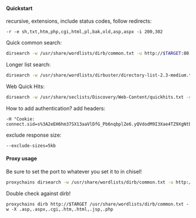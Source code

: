 #### Quickstart
recursive, extensions, include status codes, follow redirects:
```
-r -e sh,txt,htm,php,cgi,html,pl,bak,old,asp,aspx -i 200,302
```
Quick common search:
```bash - kali
dirsearch -w /usr/share/wordlists/dirb/common.txt -u http://$TARGET:80 -o $PWD/dirsearch-COMMON.txt -r
```
Longer list search:
```bash - kali
dirsearch -w /usr/share/wordlists/dirbuster/directory-list-2.3-medium.txt -u http://$TARGET:80 -o $PWD/dirsearch-MEDIUIM.txt -r
```
Web Quick Hits:
```bash - kali
dirsearch -w /usr/share/seclists/Discovery/Web-Content/quickhits.txt -u http://$TARGET:80 -o $PWD/dirsearch-WebQuickHits.txt -r
```
How to add authentication?
add headers:
```
-H "Cookie: connect.sid=s%3A2eEH6hm37SX13aaVlDfG_Pb6nqbplZe6.yQVdodM9I3Xae4TZ9XgNtbuFe3toKo1I5LM5HOiJfbo"
```
exclude response size:
```
--exclude-sizes=5kb
```
#### Proxy usage
Be sure to set the port to whatever you set it to in chisel!
```bash - kali
proxychains dirsearch -w /usr/share/wordlists/dirb/common.txt -u http://$TARGET:80
```
Double check against dirb!
```
proxychains dirb http://$TARGET /usr/share/wordlists/dirb/common.txt -w -X .asp,.aspx,.cgi,.htm,.html,.jsp,.php
```